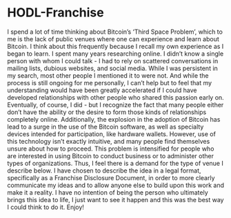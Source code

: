 # HODL-Franchise

I spend a lot of time thinking about Bitcoin’s ‘Third Space Problem’, which to me is the lack of public venues where one can experience and learn about Bitcoin. I think about this frequently because I recall my own experience as I began to learn. I spent many years researching online. I didn’t know a single person with whom I could talk - I had to rely on scattered conversations in mailing lists, dubious websites, and social media. While I was persistent in my search, most other people I mentioned it to were not. And while the process is still ongoing for me personally, I can’t help but to feel that my understanding would have been greatly accelerated if I could have developed relationships with other people who shared this passion early on. Eventually, of course, I did - but I recognize the fact that many people either don’t have the ability or the desire to form those kinds of relationships completely online. Additionally, the explosion in the adoption of Bitcoin has lead to a surge in the use of the Bitcoin software, as well as specialty devices intended for participation, like hardware wallets. However, use of this technology isn’t exactly intuitive, and many people find themselves unsure about how to proceed. This problem is intensified for people who are interested in using Bitcoin to conduct business or to administer other types of organizations. Thus, I feel there is a demand for the type of venue I describe below. I have chosen to describe the idea in a legal format, specifically as a Franchise Disclosure Document, in order to more clearly communicate my ideas and to allow anyone else to build upon this work and make it a reality. I have no intention of being the person who ultimately brings this idea to life, I just want to see it happen and this was the best way I could think to do it. Enjoy!
